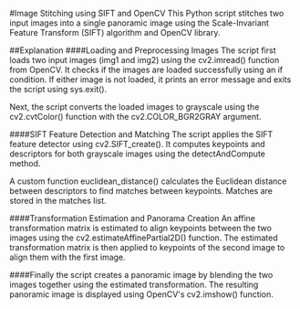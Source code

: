 #Image Stitching using SIFT and OpenCV
This Python script stitches two input images into a single panoramic image using the Scale-Invariant Feature Transform (SIFT) algorithm and OpenCV library.

##Explanation
####Loading and Preprocessing Images
The script first loads two input images (img1 and img2) using the cv2.imread() function from OpenCV. It checks if the images are loaded successfully using an if condition. If either image is not loaded, it prints an error message and exits the script using sys.exit().

Next, the script converts the loaded images to grayscale using the cv2.cvtColor() function with the cv2.COLOR_BGR2GRAY argument.

####SIFT Feature Detection and Matching
The script applies the SIFT feature detector using cv2.SIFT_create(). It computes keypoints and descriptors for both grayscale images using the detectAndCompute method.

A custom function euclidean_distance() calculates the Euclidean distance between descriptors to find matches between keypoints. Matches are stored in the matches list.

####Transformation Estimation and Panorama Creation
An affine transformation matrix is estimated to align keypoints between the two images using the cv2.estimateAffinePartial2D() function. The estimated transformation matrix is then applied to keypoints of the second image to align them with the first image.

####Finally 
the script creates a panoramic image by blending the two images together using the estimated transformation. The resulting panoramic image is displayed using OpenCV's cv2.imshow() function.
